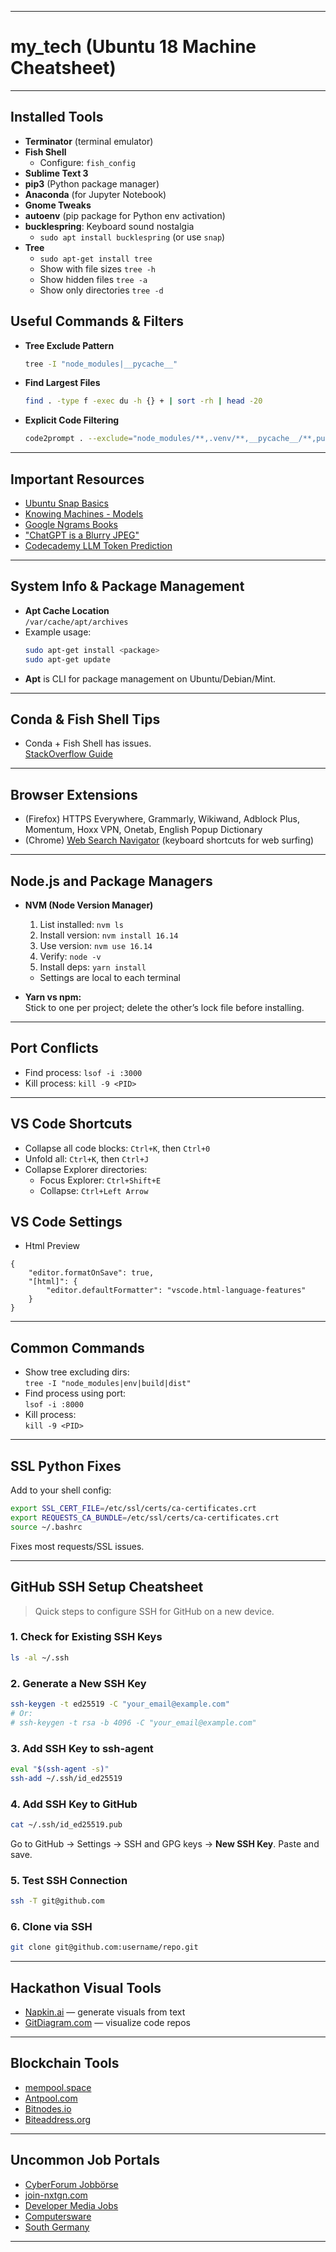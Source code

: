 ***

# my_tech (Ubuntu 18 Machine Cheatsheet)

***

## **Installed Tools**

- **Terminator** (terminal emulator)
- **Fish Shell**
  - Configure: `fish_config`
- **Sublime Text 3**
- **pip3** (Python package manager)
- **Anaconda** (for Jupyter Notebook)
- **Gnome Tweaks**
- **autoenv** (pip package for Python env activation)
- **bucklespring**: Keyboard sound nostalgia
  - `sudo apt install bucklespring` (or use `snap`)
- **Tree**
  - `sudo apt-get install tree`
  - Show with file sizes `tree -h`
  - Show hidden files `tree -a`
  - Show only directories `tree -d`

## **Useful Commands & Filters**

- **Tree Exclude Pattern**
  ```sh
  tree -I "node_modules|__pycache__"
  ```
- **Find Largest Files**
  ```sh
  find . -type f -exec du -h {} + | sort -rh | head -20
  ```
- **Explicit Code Filtering**
  ```sh
  code2prompt . --exclude="node_modules/**,.venv/**,__pycache__/**,public/**,*.svg,*.ico,package-lock.json" .
  ```

***

## **Important Resources**

- [Ubuntu Snap Basics](https://tutorials.ubuntu.com/tutorial/basic-snap-usage#0)
- [Knowing Machines - Models](https://knowingmachines.org/models-all-the-way#section5)
- [Google Ngrams Books](https://books.google.com/ngrams/)
- ["ChatGPT is a Blurry JPEG"](https://www.newyorker.com/tech/annals-of-technology/chatgpt-is-a-blurry-jpeg-of-the-web)
- [Codecademy LLM Token Prediction](https://static-assets.codecademy.com/Courses/intro-to-llms/next_token_prediction/llm_next_token_prediction.html)

***

## **System Info & Package Management**

- **Apt Cache Location**  
  `/var/cache/apt/archives`
- Example usage:
  ```sh
  sudo apt-get install <package>
  sudo apt-get update
  ```
- **Apt** is CLI for package management on Ubuntu/Debian/Mint.

***

## **Conda & Fish Shell Tips**

- Conda + Fish Shell has issues.  
  [StackOverflow Guide](https://stackoverflow.com/questions/34280113/add-conda-to-path-in-fish/34280406#34280406)

***

## **Browser Extensions**

- (Firefox) HTTPS Everywhere, Grammarly, Wikiwand, Adblock Plus, Momentum, Hoxx VPN, Onetab, English Popup Dictionary
- (Chrome) [Web Search Navigator](https://github.com/infokiller/web-search-navigator) (keyboard shortcuts for web surfing)

***

## **Node.js and Package Managers**

- **NVM (Node Version Manager)**
  1. List installed: `nvm ls`
  2. Install version: `nvm install 16.14`
  3. Use version: `nvm use 16.14`
  4. Verify: `node -v`
  5. Install deps: `yarn install`
  - Settings are local to each terminal

- **Yarn vs npm:**  
  Stick to one per project; delete the other’s lock file before installing.

***

## **Port Conflicts**

- Find process: `lsof -i :3000`
- Kill process: `kill -9 <PID>`

***

## **VS Code Shortcuts**

- Collapse all code blocks: `Ctrl+K`, then `Ctrl+0`
- Unfold all: `Ctrl+K`, then `Ctrl+J`
- Collapse Explorer directories: 
  - Focus Explorer: `Ctrl+Shift+E` 
  - Collapse: `Ctrl+Left Arrow`
 
## **VS Code Settings**

- Html Preview
```
{
    "editor.formatOnSave": true,
    "[html]": {
        "editor.defaultFormatter": "vscode.html-language-features"
    }
}
```

***

## **Common Commands**

- Show tree excluding dirs:  
  `tree -I "node_modules|env|build|dist"`
- Find process using port:  
  `lsof -i :8000`
- Kill process:  
  `kill -9 <PID>`

***

## **SSL Python Fixes**

Add to your shell config:
```sh
export SSL_CERT_FILE=/etc/ssl/certs/ca-certificates.crt
export REQUESTS_CA_BUNDLE=/etc/ssl/certs/ca-certificates.crt
source ~/.bashrc
```
Fixes most requests/SSL issues.

***

## **GitHub SSH Setup Cheatsheet**

> Quick steps to configure SSH for GitHub on a new device.

### 1. Check for Existing SSH Keys
```sh
ls -al ~/.ssh
```
### 2. Generate a New SSH Key
```sh
ssh-keygen -t ed25519 -C "your_email@example.com"
# Or:
# ssh-keygen -t rsa -b 4096 -C "your_email@example.com"
```
### 3. Add SSH Key to ssh-agent
```sh
eval "$(ssh-agent -s)"
ssh-add ~/.ssh/id_ed25519
```
### 4. Add SSH Key to GitHub
```sh
cat ~/.ssh/id_ed25519.pub
```
Go to GitHub → Settings → SSH and GPG keys → **New SSH Key**. Paste and save.

### 5. Test SSH Connection
```sh
ssh -T git@github.com
```
### 6. Clone via SSH
```sh
git clone git@github.com:username/repo.git
```

***

## **Hackathon Visual Tools**

- [Napkin.ai](https://www.napkin.ai/) — generate visuals from text
- [GitDiagram.com](https://gitdiagram.com/) — visualize code repos

***

## **Blockchain Tools**

- [mempool.space](https://mempool.space/de/)
- [Antpool.com](https://v3.antpool.com/home)
- [Bitnodes.io](https://bitnodes.io/nodes/live-map/)
- [Biteaddress.org](https://www.biteaddress.org/)

***

## **Uncommon Job Portals**

- [CyberForum Jobbörse](https://www.cyberforum.de/jobboerse)
- [join-nxtgn.com](https://join-nxtgn.com/jobportal/)
- [Developer Media Jobs](https://jobs.developer-media.de/Suchergebnis.html?jsjn=ai&jsjnid=&jsjo=&jsjoid=)
- [Computersware](https://jobs.computerwoche.de/Job/Software-Developer-w-m-d.1837525075.html?jssi=43153135764385159&jsix=7&jssc=0)
- [South Germany](https://stellenmarkt.sueddeutsche.de/job/softwareentwickler-fuer-kuenstliche-intelligenz-machine-learning-engineer-m-w-d.1834922385.html)

***
